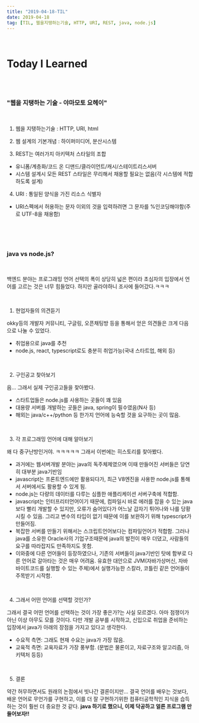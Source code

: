 ```yaml
---
title: "2019-04-18-TIL"
date: 2019-04-18
tag: [TIL, 웹을지탱하는기술, HTTP, URI, REST, java, node.js]
---
```

<br>

# Today I Learned

<br>
<br>

### "웹을 지탱하는 기술 - 야마모토 요헤이"

<br>

1. 웹을 지탱하는기술 : HTTP, URI, html

2. 웹 설계의 기본개념 : 하이퍼미디어, 분산시스템

3. REST는 여러가지 아키텍처 스타일의 조합
 - 유니폼/계층화/코드 온 디맨드/클라이언트/캐시/스테이트리스서버
 - 시스템 설계시 모든 REST 스타일은 무리해서 채용할 필요는 없음(각 시스템에 적합하도록 설계)

 4. URI : 통일된 양식을 가진 리소스 식별자
  - URI스펙에서 허용하는 문자 이외의 것을 입력하려면 그 문자를 %인코딩해야함(주로 UTF-8을 채용함)

<br>
<br>
<br>

### java vs node.js?

<br>

백엔드 분야는 프로그래밍 언어 선택의 폭이 상당히 넓은 편이라 초심자의 입장에서 언어를 고르는 것은 너무 힘들었다. 하지만 골라야하니 조사에 들어갔다.ㅋㅋㅋ

<br>

1. 현업자들의 의견듣기

 okky등의 개발자 커뮤니티, 구글링, 오픈채팅방 등을 통해서 얻은 의견들은 크게 다음으로 나눌 수 있었다.

 - 취업용으로 java를 추천
 - node.js, react, typescript로도 충분히 취업가능(국내 스타트업, 해외 등)

 <br>

2. 구인공고 찾아보기

 음... 그래서 실제 구인공고들을 찾아봤다.

- 스타트업들은 node.js를 사용하는 곳들이 꽤 있음
- 대용량 서버를 개발하는 곳들은 java, spring이 필수였음(N사 등)
- 해외는 java/c++/python 등 한가지 언어에 능숙할 것을 요구하는 곳이 많음.

 <br>

3. 각 프로그래밍 언어에 대해 알아보기

 왜 다 중구난방인거야. ㅋㅋㅋㅋㅋ 그래서 이번에는 히스토리를 찾아봤다.

- 과거에는 웹서버개발 분야는 java의 독주체제였으며 이때 만들어진 서버들은 당연히 대부분 java기반임
- javascript는 프론트엔드에만 활용되다가, 최근 V8엔진을 사용한 node.js를 통해서 서버에서도 활용할 수 있게 됨.
- node.js는 다량의 데이터를 다루는 심플한 애플리케이션 서버구축에 적합함.
- javascript는 인터프리터언어이기 때문에, 컴파일시 바로 에러를 잡을 수 있는 java보다 빨리 개발할 수 있지만, 오류가 숨어있다가 어느날 갑자기 튀어나와 나를 당황시킬 수 있음. 그리고 변수의 타입이 없기 때문에 이를 보완하기 위해 typescript가 만들어짐.
- 복잡한 서버를 만들기 위해서는 스크립트언어보다는 컴파일언어가 적합함. 그러나 java를 소유한 Oracle사의 기업구조때문에 java의 발전이 매우 더뎠고, 사람들의 요구를
 따라잡지도 만족하지도 못함.
- 이와중에 다른 언어들이 등장하였으나, 기존의 서버들이 java기반인 탓에 함부로 다른 언어로 갈아타는 것은 매우 어려움. 유효한 대안으로 JVM(자바가상머신, 자바 바이트코드를 실행할 수 있는 주체)에서 실행가능한 스칼라, 코틀린 같은 언어들이 주목받기 시작함.

 <br>

4. 그래서 어떤 언어를 선택할 것인가?

 그래서 결국 어떤 언어를 선택하는 것이 가장 좋은가?는 사실 모르겠다. 아마 점쟁이가 아닌 이상 아무도 모를 것이다. 다만 개발 공부를 시작하고, 신입으로 취업을 준비하는 입장에서 java가 아래의 장점을 가지고 있다고 생각한다.

- 수요적 측면: 그래도 현재 수요는 java가 가장 많음.
- 교육적 측면: 교육자료가 가장 풍부함. (문법은 물론이고, 자료구조와 알고리즘, 아키텍처 등등)

 <br>

5. 결론

 약간 허무하면서도 원래의 논점에서 빗나간 결론이지만... 결국 언어를 배우는 것보다, 배운 언어로 무언가를 구현하고, 이를 더 잘 구현하기위한 컴퓨터공학적인 지식을 습득하는 것이 훨씬 더 중요한 것 같다. **java 하기로 했으니, 이제 닥공하고 얼른 프로그램 만들어보자!!**
